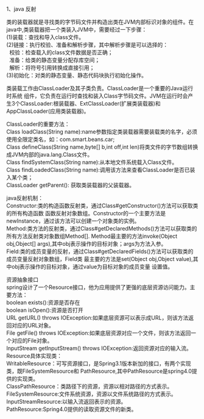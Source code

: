 1、java 反射

类的装载器就是寻找类的字节码文件并构造出类在JVM内部标识对象的组件。在java中,类装载器把一个类装入JVM中，需要经过一下步骤：<br/>
(1)装载：查找和导入class文件。<br/>
(2)链接：执行校验、准备和解析步骤，其中解析步骤是可以选择的：<br/>
    校验：检查载入的class文件数据是否正确；<br/>
    准备：给类的静态变量分配存库空间；<br/>
    解析：将符号引用转换成直接引用；<br/>
(3)初始化：对类的静态变量、静态代码块执行初始化操作。<br/>

类装载工作由ClassLoader及其子类负责。ClassLoader是一个重要的Java运行时系统 组件，它负责在运行时查找和装入Class字节码文件。JVM在运行时会产生3个ClassLoader:根装载器、ExtClassLoader(扩展类装载器)和AppClassLoader(应用类装载器)。<br/> 

 ClassLoader的重要方法：<br/>
 Class loadClass(String name):name参数指定类装载器需要装载类的名字，必须使用全限定类名，如：com.smart.beans.car;<br/>
 Class defineClass(String name,byte[] b,int off,int len)将类文件的字节数组转换成JVM内部的java.lang.Class文件。<br/>
 Class findSystemClass(String name):从本地文件系统载入Class文件。<br/>
 Class findLoadedClass(String name):调用该方法来查看ClassLoader是否已装入某个类；<br/>
 ClassLoader getParent(): 获取类装载器的父装载器。<br/>
 
 java反射机制：<br/>
 Constructor:类的构造函数反射类，通过Class#getConstructor()方法可以获取类的所有构造函数
 函数反射对象数组。Constructor的一个主要方法是newInstance，通过该方法可以创建一个对象类的实例。<br/>
 Method:类方法的反射类，通过Class#getDeclaredMethods()方法可以获取类的所有方法反射类对象数组Method[].
 Method最主要的方法invoke(Object obj,Object[] args),其中obj表示操作的目标对象；args为方法入参。<br/>
 Field:类的成员变量的反射，通过Class#getDeclaredFields()方法可以获取类的成员变量反射对象数组，Field类
 最主要的方法是set(Object obj,Object value),其中obj表示操作的目标对象，通过value为目标对象的成员变量
 设置值。<br/>
 
 资源抽象接口<br/>
 spring设计了一个Resource接口，他为应用提供了更强的底层资源访问能力。主要方法：<br/>
 boolean exists():资源是否存在<br/>
 boolean isOpen():资源是否打开<br/>
 URL getURL() throws IOException:如果底层资源可以表示成URL，则该方法返回对应的URL对象。<br/>
 File getFile() throws IOException:如果底层资源对应一个文件，则该方法返回一个对应的File对象。<br/>
 InputStream getInputStream() throws IOException:返回资源对应的输入流。<br/>
 Resource具体实现类：<br/>
WritableResource：可写资源接口，是Spring3.1版本新加的接口，有两个实现类，既FileSystemResource和
PathResource,其中PathResource是spring4.0提供的实现类。<br/>
ClassPathResource：类路径下的资源，资源以相对路径的方式表示。<br/>
FileSystemResource:文件系统资源，资源以文件系统路径的方式表示。 <br/>
InputStreamResource:以输入流返回表示的资源。<br/>
PathResource:Spring4.0提供的读取资源文件的新类。<br/>
 
